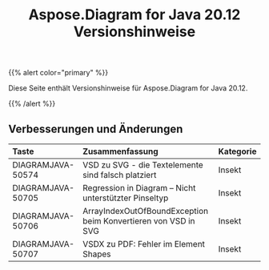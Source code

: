 ﻿---
title: Aspose.Diagram for Java 20.12 Versionshinweise
type: docs
weight: 8
url: /de/java/aspose-diagram-for-java-20-12-release-notes/
---
{{% alert color="primary" %}}

Diese Seite enthält Versionshinweise für Aspose.Diagram for Java 20.12.

{{% /alert %}}
## **Verbesserungen und Änderungen**  ##

|**Taste**|**Zusammenfassung**|**Kategorie**|
|:- |:- |:- |
|DIAGRAMJAVA-50574|VSD zu SVG - die Textelemente sind falsch platziert|Insekt|
|DIAGRAMJAVA-50705|Regression in Diagram – Nicht unterstützter Pinseltyp|Insekt|
|DIAGRAMJAVA-50706|ArrayIndexOutOfBoundException beim Konvertieren von VSD in SVG|Insekt|
|DIAGRAMJAVA-50707|VSDX zu PDF: Fehler im Element Shapes|Insekt|

